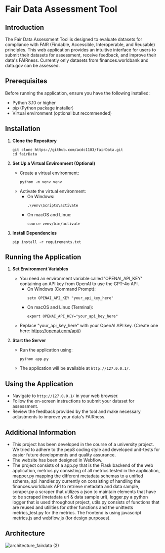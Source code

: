 # Fair Data Assessment Tool

## Introduction
The Fair Data Assessment Tool is designed to evaluate datasets for compliance with FAIR (Findable, Accessible, Interoperable, and Reusable) principles. This web application provides an intuitive interface for users to submit their datasets for assessment, receive feedback, and improve their data's FAIRness. Currently only datasets from finances.worldbank and data.gov can be assessed.

## Prerequisites
Before running the application, ensure you have the following installed:
- Python 3.10 or higher
- pip (Python package installer)
- Virtual environment (optional but recommended)

## Installation

1. **Clone the Repository**
   ```
   git clone https://github.com/acdc1103/fairData.git
   cd fairData
   ```

2. **Set Up a Virtual Environment (Optional)**
   - Create a virtual environment:
     ```
     python -m venv venv
     ```
   - Activate the virtual environment:
     - On Windows:
       ```
       .\venv\Scripts\activate
       ```
     - On macOS and Linux:
       ```
       source venv/bin/activate
       ```

3. **Install Dependencies**
   ```
   pip install -r requirements.txt
   ```

## Running the Application

1. **Set Environment Variables**
   - You need an environment variable called 'OPENAI_API_KEY' containing an API key from OpenAI to use the GPT-4o API.
      - On Windows (Command Prompt):
        ```
        setx OPENAI_API_KEY "your_api_key_here"
        ```
     - On macOS and Linux (Terminal):
        ```
        export OPENAI_API_KEY="your_api_key_here"
        ```
   - Replace "your_api_key_here" with your OpenAI API key. (Create one here: https://openai.com/api/)

2. **Start the Server**
   - Run the application using:
     ```
     python app.py
     ```
   - The application will be available at `http://127.0.0.1/`.

## Using the Application
- Navigate to `http://127.0.0.1/` in your web browser.
- Follow the on-screen instructions to submit your dataset for assessment.
- Review the feedback provided by the tool and make necessary adjustments to improve your data's FAIRness.

## Additional Information
- This project has been developed in the course of a university project. We tried to adhere to the pep8 coding style and developed unit-tests for easier future developments and quality assurance.
- The website has been designed in Webflow.
- The project consists of a app.py that is the Flask backend of the web application, metrics.py consisting of all metrics tested in the application, mapper.py mapping the different metadata schemas to a unified schema, api_handler.py currently on consisting of handling the finances.worldbank API to retrieve metadata and data sample, scraper.py a scraper that utilizes a json to maintain elements that have to be scraped (metadata url & data sample url), logger.py a python logger that is used throughout project, utils.py consists of functions that are reused and utilities for other functions and the unittests metrics_test.py for the metrics. The frontend is using javascript metrics.js and webflow.js (for design purposes).

## Architecture
![architecture_fairdata (2)](https://github.com/acdc1103/fairData/assets/73746974/bd116bb4-9efc-4de5-ae0e-24eff6f09cdd)

